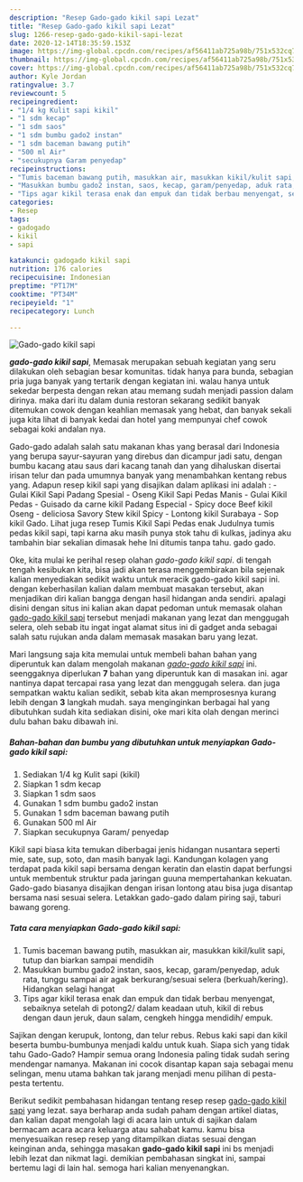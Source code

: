 ```yaml
---
description: "Resep Gado-gado kikil sapi Lezat"
title: "Resep Gado-gado kikil sapi Lezat"
slug: 1266-resep-gado-gado-kikil-sapi-lezat
date: 2020-12-14T18:35:59.153Z
image: https://img-global.cpcdn.com/recipes/af56411ab725a98b/751x532cq70/gado-gado-kikil-sapi-foto-resep-utama.jpg
thumbnail: https://img-global.cpcdn.com/recipes/af56411ab725a98b/751x532cq70/gado-gado-kikil-sapi-foto-resep-utama.jpg
cover: https://img-global.cpcdn.com/recipes/af56411ab725a98b/751x532cq70/gado-gado-kikil-sapi-foto-resep-utama.jpg
author: Kyle Jordan
ratingvalue: 3.7
reviewcount: 5
recipeingredient:
- "1/4 kg Kulit sapi kikil"
- "1 sdm kecap"
- "1 sdm saos"
- "1 sdm bumbu gado2 instan"
- "1 sdm baceman bawang putih"
- "500 ml Air"
- "secukupnya Garam penyedap"
recipeinstructions:
- "Tumis baceman bawang putih, masukkan air, masukkan kikil/kulit sapi, tutup dan biarkan sampai mendidih"
- "Masukkan bumbu gado2 instan, saos, kecap, garam/penyedap, aduk rata, tunggu sampai air agak berkurang/sesuai selera (berkuah/kering). Hidangkan selagi hangat"
- "Tips agar kikil terasa enak dan empuk dan tidak berbau menyengat, sebaiknya setelah di potong2/ dalam keadaan utuh, kikil di rebus dengan daun jeruk, daun salam, cengkeh hingga mendidih/ empuk."
categories:
- Resep
tags:
- gadogado
- kikil
- sapi

katakunci: gadogado kikil sapi 
nutrition: 176 calories
recipecuisine: Indonesian
preptime: "PT17M"
cooktime: "PT34M"
recipeyield: "1"
recipecategory: Lunch

---
```



![Gado-gado kikil sapi](https://img-global.cpcdn.com/recipes/af56411ab725a98b/751x532cq70/gado-gado-kikil-sapi-foto-resep-utama.jpg)

<b><i>gado-gado kikil sapi</i></b>, Memasak merupakan sebuah kegiatan yang seru dilakukan oleh sebagian besar komunitas. tidak hanya para bunda, sebagian pria juga banyak yang tertarik dengan kegiatan ini. walau hanya untuk sekedar berpesta dengan rekan atau memang sudah menjadi passion dalam dirinya. maka dari itu dalam dunia restoran sekarang sedikit banyak ditemukan cowok dengan keahlian memasak yang hebat, dan banyak sekali juga kita lihat di banyak kedai dan hotel yang mempunyai chef cowok sebagai koki andalan nya.

Gado-gado adalah salah satu makanan khas yang berasal dari Indonesia yang berupa sayur-sayuran yang direbus dan dicampur jadi satu, dengan bumbu kacang atau saus dari kacang tanah dan yang dihaluskan disertai irisan telur dan pada umumnya banyak yang menambahkan kentang rebus yang. Adapun resep kikil sapi yang disajikan dalam aplikasi ini adalah : - Gulai Kikil Sapi Padang Spesial - Oseng Kikil Sapi Pedas Manis - Gulai Kikil Pedas - Guisado da carne kikil Padang Especial - Spicy doce Beef kikil Oseng - deliciosa Savory Stew kikil Spicy - Lontong kikil Surabaya - Sop kikil Gado. Lihat juga resep Tumis Kikil Sapi Pedas enak Judulnya tumis pedas kikil sapi, tapi karna aku masih punya stok tahu di kulkas, jadinya aku tambahin biar sekalian dimasak hehe Ini ditumis tanpa tahu. gado gado.

Oke, kita mulai ke perihal resep olahan <i>gado-gado kikil sapi</i>. di tengah tengah kesibukan kita, bisa jadi akan terasa menggembirakan bila sejenak kalian menyediakan sedikit waktu untuk meracik gado-gado kikil sapi ini. dengan keberhasilan kalian dalam membuat masakan tersebut, akan menjadikan diri kalian bangga dengan hasil hidangan anda sendiri. apalagi disini dengan situs ini kalian akan dapat pedoman untuk memasak olahan <u>gado-gado kikil sapi</u> tersebut menjadi makanan yang lezat dan menggugah selera, oleh sebab itu ingat ingat alamat situs ini di gadget anda sebagai salah satu rujukan anda dalam memasak masakan baru yang lezat.


Mari langsung saja kita memulai untuk membeli bahan bahan yang diperuntuk kan dalam mengolah makanan <u><i>gado-gado kikil sapi</i></u> ini. seenggaknya diperlukan <b>7</b> bahan yang diperuntuk kan di masakan ini. agar nantinya dapat tercapai rasa yang lezat dan menggugah selera. dan juga sempatkan waktu kalian sedikit, sebab kita akan memprosesnya kurang lebih dengan <b>3</b> langkah mudah. saya menginginkan berbagai hal yang dibutuhkan sudah kita sediakan disini, oke mari kita olah dengan merinci dulu bahan baku dibawah ini.

<!--inarticleads1-->

##### Bahan-bahan dan bumbu yang dibutuhkan untuk menyiapkan Gado-gado kikil sapi:

1. Sediakan 1/4 kg Kulit sapi (kikil)
1. Siapkan 1 sdm kecap
1. Siapkan 1 sdm saos
1. Gunakan 1 sdm bumbu gado2 instan
1. Gunakan 1 sdm baceman bawang putih
1. Gunakan 500 ml Air
1. Siapkan secukupnya Garam/ penyedap


Kikil sapi biasa kita temukan diberbagai jenis hidangan nusantara seperti mie, sate, sup, soto, dan masih banyak lagi. Kandungan kolagen yang terdapat pada kikil sapi bersama dengan keratin dan elastin dapat berfungsi untuk membentuk struktur pada jaringan guuna mempertahankan kekuatan. Gado-gado biasanya disajikan dengan irisan lontong atau bisa juga disantap bersama nasi sesuai selera. Letakkan gado-gado dalam piring saji, taburi bawang goreng. 

<!--inarticleads2-->

##### Tata cara menyiapkan Gado-gado kikil sapi:

1. Tumis baceman bawang putih, masukkan air, masukkan kikil/kulit sapi, tutup dan biarkan sampai mendidih
1. Masukkan bumbu gado2 instan, saos, kecap, garam/penyedap, aduk rata, tunggu sampai air agak berkurang/sesuai selera (berkuah/kering). Hidangkan selagi hangat
1. Tips agar kikil terasa enak dan empuk dan tidak berbau menyengat, sebaiknya setelah di potong2/ dalam keadaan utuh, kikil di rebus dengan daun jeruk, daun salam, cengkeh hingga mendidih/ empuk.


Sajikan dengan kerupuk, lontong, dan telur rebus. Rebus kaki sapi dan kikil beserta bumbu-bumbunya menjadi kaldu untuk kuah. Siapa sich yang tidak tahu Gado-Gado? Hampir semua orang Indonesia paling tidak sudah sering mendengar namanya. Makanan ini cocok disantap kapan saja sebagai menu selingan, menu utama bahkan tak jarang menjadi menu pilihan di pesta-pesta tertentu. 

Berikut sedikit pembahasan hidangan tentang resep resep <u>gado-gado kikil sapi</u> yang lezat. saya berharap anda sudah paham dengan artikel diatas, dan kalian dapat mengolah lagi di acara lain untuk di sajikan dalam bermacam acara acara keluarga atau sahabat kamu. kamu bisa menyesuaikan resep resep yang ditampilkan diatas sesuai dengan keinginan anda, sehingga masakan <b>gado-gado kikil sapi</b> ini bs menjadi lebih lezat dan nikmat lagi. demikian pembahasan singkat ini, sampai bertemu lagi di lain hal. semoga hari kalian menyenangkan.
